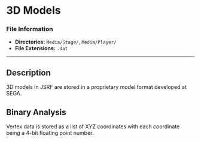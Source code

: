 # 3D Models

### File Information
- **Directories:** `Media/Stage/`, `Media/Player/`
- **File Extensions:** `.dat`

---

## Description
3D models in JSRF are stored in a proprietary model format developed at SEGA.

## Binary Analysis
Vertex data is stored as a list of XYZ coordinates with each coordinate being a 4-bit floating point number.
